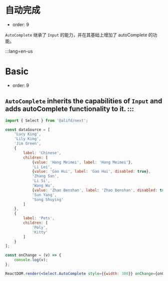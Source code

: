 # 自动完成

- order: 9

`AutoComplete` 继承了 `Input` 的能力，并在其基础上增加了 autoComplete 的功能。

:::lang=en-us
# Basic

- order: 9

`AutoComplete` inherits the capabilities of `Input` and adds autoComplete functionality to it.
:::
---

````jsx
import { Select } from '@alifd/next';

const dataSource = [
    'Lucy King',
    'Lily King',
    'Jim Green',
    {
        label: 'Chinese',
        children: [
            {value: 'Hang Meimei', label: 'Hang Meimei'},
            'Li Lei',
            {value: 'Gao Hui', label: 'Gao Hui', disabled: true},
            'Zhang San',
            'Li Si',
            'Wang Wu',
            {value: 'Zhao Benshan', label: 'Zhao Benshan', disabled: true},
            'Sun Yang',
            'Song Shuying'
        ]
    },
    {
        label: 'Pets',
        children: [
            'Poly',
            'Kitty'
        ]
    }
];

const onChange = (v) => {
    console.log(v);
};

ReactDOM.render(<Select.AutoComplete style={{width: 300}} onChange={onChange}  dataSource={dataSource} />, mountNode);
````
